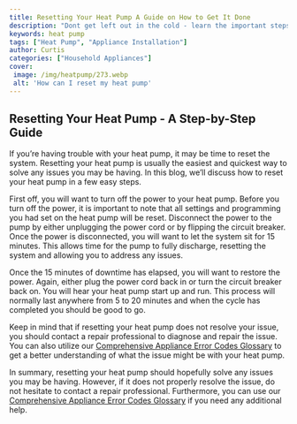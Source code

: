 ```yaml
---
title: Resetting Your Heat Pump A Guide on How to Get It Done
description: "Dont get left out in the cold - learn the important steps you should take when resetting your heat pump Get the complete guide on how to do it correctly and efficiently"
keywords: heat pump
tags: ["Heat Pump", "Appliance Installation"]
author: Curtis
categories: ["Household Appliances"]
cover: 
 image: /img/heatpump/273.webp
 alt: 'How can I reset my heat pump'
---
```

## Resetting Your Heat Pump - A Step-by-Step Guide

If you’re having trouble with your heat pump, it may be time to reset the system. Resetting your heat pump is usually the easiest and quickest way to solve any issues you may be having. In this blog, we’ll discuss how to reset your heat pump in a few easy steps.

First off, you will want to turn off the power to your heat pump. Before you turn off the power, it is important to note that all settings and programming you had set on the heat pump will be reset. Disconnect the power to the pump by either unplugging the power cord or by flipping the circuit breaker. Once the power is disconnected, you will want to let the system sit for 15 minutes. This allows time for the pump to fully discharge, resetting the system and allowing you to address any issues.

Once the 15 minutes of downtime has elapsed, you will want to restore the power. Again, either plug the power cord back in or turn the circuit breaker back on. You will hear your heat pump start up and run. This process will normally last anywhere from 5 to 20 minutes and when the cycle has completed you should be good to go.

Keep in mind that if resetting your heat pump does not resolve your issue, you should contact a repair professional to diagnose and repair the issue. You can also utilize our [Comprehensive Appliance Error Codes Glossary](./error-codes/) to get a better understanding of what the issue might be with your heat pump. 

In summary, resetting your heat pump should hopefully solve any issues you may be having. However, if it does not properly resolve the issue, do not hesitate to contact a repair professional. Furthermore, you can use our [Comprehensive Appliance Error Codes Glossary](./error-codes/) if you need any additional help.
